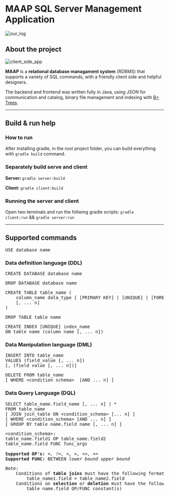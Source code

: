 # MAAP SQL Server Management Application

![our_log](https://github.com/2023-AB2-projects/ab2-project-nemleszkitolmasolni/blob/new_develop/client/src/main/java/images/logo_wide.png)

## About the project

![client_side_app](https://github.com/2023-AB2-projects/ab2-project-nemleszkitolmasolni/blob/new_develop/client/src/main/java/images/light_and_dark_mode.png)

**MAAP** is a **relational database managament system** (RDBMS) that supports a variety of SQL commands, with a friendly client side and helpful designers.

The backend and frontend was written fully in Java, using JSON for communication and catalog, binary file management and indexing with [B+ Trees](https://en.wikipedia.org/wiki/B%2B_tree).

---

## Build & run help

### How to run

After installing gradle, in the root project folder, you can build everything with `gradle build` command.

### Separately build serve and client

<b> Server: </b> <code>gradle server:build</code>

<b> Client: </b> <code>gradle client:build</code>

### Running the server and client
Open two terminals and run the follwing gradle scripts:
<code>gradle client:run</code> 
&& <code>gradle server:run</code> 

---

## Supported commands

<pre>
USE database_name
</pre>

### Data definition language (DDL)

<pre>
CREATE DATABASE database_name
</pre>

<pre>
DROP DATABASE database_name
</pre>

<pre>
CREATE TABLE table_name (
    column_name data_type [ [PRIMARY KEY] | [UNIQUE] | [FOREIGN KEY REFERENCES reference_table(reference_field)] ]
    [, ... n]
)
</pre>

<pre>
DROP TABLE table_name
</pre>

<pre>
CREATE INDEX [UNIQUE] index_name
ON table_name (column_name [, ... n])
</pre>

### Data Manipulation language (DML)

<pre>
INSERT INTO table_name
VALUES (field_value [, ... n])
[, (field_value [, ... n])]
</pre>

<pre>
DELETE FROM table_name
[ WHERE &lt;condition_schema&gt;  [AND ... n] ]
</pre>

### Data Query Language (DQL)

<pre>
SELECT table_name.field_name [, ... n] | *
FROM table_name
[ JOIN join_table ON &lt;condition_schema&gt; [... n] ]
[ WHERE &lt;condition_schema&gt; [AND ... n] ]
[ GROUP BY table_name.field_name [, ... n] ]
</pre>

<pre>
&lt;condition_schema&gt;:
table_name.field1 OP table_name.field2
table_name.field FUNC func_args

<b>Supported OP's:</b> <i>=, !=, <, >, <=, >=</i>
<b>Supported FUNC:</b> BETWEEN <i>lower_bound upper_bound</i>
</pre>

<pre>
<i>Note:</i> 
    Conditions of <b>table joins</b> must have the following format: 
        table_name1.field = table_name2.field
    Conditions on <b>selection</b> or <b>deletion</b> must have the following format:
        table_name.field OP/FUNC constant(s)
</pre>
